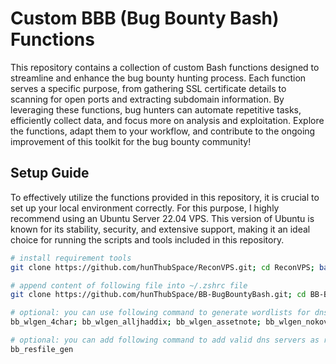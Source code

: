# Custom BBB (Bug Bounty Bash) Functions
This repository contains a collection of custom Bash functions designed to streamline and enhance the bug bounty hunting process. Each function serves a specific purpose, from gathering SSL certificate details to scanning for open ports and extracting subdomain information. By leveraging these functions, bug hunters can automate repetitive tasks, efficiently collect data, and focus more on analysis and exploitation. Explore the functions, adapt them to your workflow, and contribute to the ongoing improvement of this toolkit for the bug bounty community!


## Setup Guide
To effectively utilize the functions provided in this repository, it is crucial to set up your local environment correctly. For this purpose, I highly recommend using an Ubuntu Server 22.04 VPS. This version of Ubuntu is known for its stability, security, and extensive support, making it an ideal choice for running the scripts and tools included in this repository.

```bash
# install requirement tools
git clone https://github.com/hunThubSpace/ReconVPS.git; cd ReconVPS; bash reconVPS.sh

# append content of following file into ~/.zshrc file
git clone https://github.com/hunThubSpace/BB-BugBountyBash.git; cd BB-BugBountyBash; cat zshfile.txt >> ~/.zshrc; source ~/.zshrc

# optional: you can use following command to generate wordlists for dns bruteforces
bb_wlgen_4char; bb_wlgen_alljhaddix; bb_wlgen_assetnote; bb_wlgen_nokovo; bb_wlgen_chaos

# optional: you can add following command to add valid dns servers as resolvers
bb_resfile_gen
```
